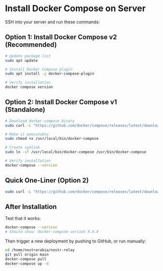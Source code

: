 # Install Docker Compose on Server

SSH into your server and run these commands:

## Option 1: Install Docker Compose v2 (Recommended)

```bash
# Update package list
sudo apt update

# Install Docker Compose plugin
sudo apt install -y docker-compose-plugin

# Verify installation
docker compose version
```

## Option 2: Install Docker Compose v1 (Standalone)

```bash
# Download docker-compose binary
sudo curl -L "https://github.com/docker/compose/releases/latest/download/docker-compose-$(uname -s)-$(uname -m)" -o /usr/local/bin/docker-compose

# Make it executable
sudo chmod +x /usr/local/bin/docker-compose

# Create symlink
sudo ln -sf /usr/local/bin/docker-compose /usr/bin/docker-compose

# Verify installation
docker-compose --version
```

## Quick One-Liner (Option 2)

```bash
sudo curl -L "https://github.com/docker/compose/releases/latest/download/docker-compose-$(uname -s)-$(uname -m)" -o /usr/local/bin/docker-compose && sudo chmod +x /usr/local/bin/docker-compose && sudo ln -sf /usr/local/bin/docker-compose /usr/bin/docker-compose && docker-compose --version
```

## After Installation

Test that it works:
```bash
docker-compose --version
# Should show: docker-compose version X.X.X
```

Then trigger a new deployment by pushing to GitHub, or run manually:
```bash
cd /home/nostrarabia/nostr-relay
git pull origin main
docker-compose pull
docker-compose up -d
```
